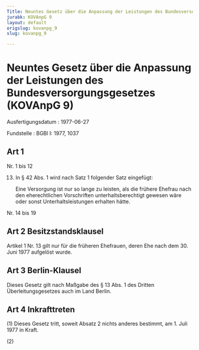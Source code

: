 ```yaml
---
Title: Neuntes Gesetz über die Anpassung der Leistungen des Bundesversorgungsgesetzes
jurabk: KOVAnpG 9
layout: default
origslug: kovanpg_9
slug: kovanpg_9

---
```


# Neuntes Gesetz über die Anpassung der Leistungen des Bundesversorgungsgesetzes (KOVAnpG 9)

Ausfertigungsdatum
:   1977-06-27

Fundstelle
:   BGBl I: 1977, 1037



## Art 1

Nr. 1 bis 12

13. In § 42 Abs. 1 wird nach Satz 1 folgender Satz eingefügt:

    Eine Versorgung ist nur so lange zu leisten, als die frühere Ehefrau nach den eherechtlichen Vorschriften unterhaltsberechtigt gewesen wäre oder sonst Unterhaltsleistungen erhalten hätte.



Nr. 14 bis 19


## Art 2 Besitzstandsklausel

Artikel 1 Nr. 13 gilt nur für die früheren Ehefrauen, deren Ehe nach dem 30. Juni 1977 aufgelöst wurde.


## Art 3 Berlin-Klausel

Dieses Gesetz gilt nach Maßgabe des § 13 Abs. 1 des Dritten Überleitungsgesetzes auch im Land Berlin.


## Art 4 Inkrafttreten

(1) Dieses Gesetz tritt, soweit Absatz 2 nichts anderes bestimmt, am 1. Juli 1977 in Kraft.

(2)

